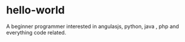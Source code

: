 # hello-world
A beginner programmer interested in angulasjs, python, java , php and everything code related.
